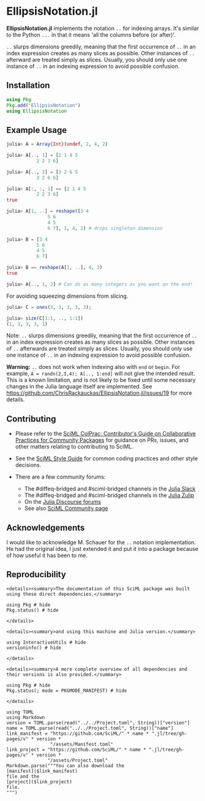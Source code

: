 # EllipsisNotation.jl

**EllipsisNotation.jl** implements the notation `..` for indexing arrays. It's similar to the Python
`...` in that it means 'all the columns before (or after)'.

`..` slurps dimensions greedily, meaning that the first occurrence
of `..` in an index expression creates as many slices as possible. Other
instances of `..` afterward are treated simply as slices. Usually, you
should only use one instance of `..` in an indexing expression to avoid
possible confusion.

## Installation

```julia
using Pkg
Pkg.add("EllipsisNotation")
using EllipsisNotation
```

## Example Usage

```julia
julia> A = Array{Int}(undef, 2, 4, 2)

julia> A[.., 1] = [2 1 4 5
           2 2 3 6]

julia> A[.., 2] = [3 2 6 5
           3 2 6 6]

julia> A[:, :, 1] == [2 1 4 5
           2 2 3 6]
true

julia> A[1, ..] = reshape([3 4
               5 6
               4 5
               6 7], 1, 4, 2) # drops singleton dimension

julia> B = [3 4
           5 6
           4 5
           6 7]

julia> B == reshape(A[1, ..], 4, 2)
true

julia> A[.., 1, 2] # Can do as many integers as you want on the end!

```

For avoiding squeezing dimensions from slicing.

```julia
julia> C = ones(3, 3, 3, 3, 3);

julia> size(C[1:1, .., 1:1])
(1, 3, 3, 3, 1)
```

Note: `..` slurps dimensions greedily, meaning that the first occurrence
of `..` in an index expression creates as many slices as possible. Other
instances of `..` afterwards are treated simply as slices. Usually, you
should only use one instance of `..` in an indexing expression to avoid
possible confusion.

**Warning:** `..` does not work when indexing also with `end` or `begin`.
For example, `A = randn(2,3,4); A[.., 1:end]` will not give the intended
result. This is a known limitation, and is not likely to be fixed until
some necessary changes in the Julia language itself are implemented. See
https://github.com/ChrisRackauckas/EllipsisNotation.jl/issues/19
for more details.

## Contributing

  - Please refer to the
    [SciML ColPrac: Contributor's Guide on Collaborative Practices for Community Packages](https://github.com/SciML/ColPrac/blob/master/README.md)
    for guidance on PRs, issues, and other matters relating to contributing to SciML.

  - See the [SciML Style Guide](https://github.com/SciML/SciMLStyle) for common coding practices and other style decisions.
  - There are a few community forums:
    
      + The #diffeq-bridged and #sciml-bridged channels in the
        [Julia Slack](https://julialang.org/slack/)
      + The #diffeq-bridged and #sciml-bridged channels in the
        [Julia Zulip](https://julialang.zulipchat.com/#narrow/stream/279055-sciml-bridged)
      + On the [Julia Discourse forums](https://discourse.julialang.org)
      + See also [SciML Community page](https://sciml.ai/community/)

## Acknowledgements

I would like to acknowledge M. Schauer for the `..` notation implementation.
He had the original idea, I just extended it and put it into a package because
of how useful it has been to me.

## Reproducibility

```@raw html
<details><summary>The documentation of this SciML package was built using these direct dependencies,</summary>
```

```@example
using Pkg # hide
Pkg.status() # hide
```

```@raw html
</details>
```

```@raw html
<details><summary>and using this machine and Julia version.</summary>
```

```@example
using InteractiveUtils # hide
versioninfo() # hide
```

```@raw html
</details>
```

```@raw html
<details><summary>A more complete overview of all dependencies and their versions is also provided.</summary>
```

```@example
using Pkg # hide
Pkg.status(; mode = PKGMODE_MANIFEST) # hide
```

```@raw html
</details>
```

```@eval
using TOML
using Markdown
version = TOML.parse(read("../../Project.toml", String))["version"]
name = TOML.parse(read("../../Project.toml", String))["name"]
link_manifest = "https://github.com/SciML/" * name * ".jl/tree/gh-pages/v" * version *
                "/assets/Manifest.toml"
link_project = "https://github.com/SciML/" * name * ".jl/tree/gh-pages/v" * version *
               "/assets/Project.toml"
Markdown.parse("""You can also download the
[manifest]($link_manifest)
file and the
[project]($link_project)
file.
""")
```
